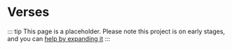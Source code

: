 # Verses

::: tip
This page is a placeholder.
Please note this project is on early stages, and you can [help by expanding it](/about/CONTRIBUTING)
:::
